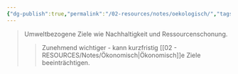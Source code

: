 ```yaml
---
{"dg-publish":true,"permalink":"/02-resources/notes/oekologisch/","tags":["unternehmensziele/kategorien","BWL"],"noteIcon":"","updated":"2025-09-05T10:12:32.000+02:00"}
---
```


>Umweltbezogene Ziele wie Nachhaltigkeit und Ressourcenschonung.
>>Zunehmend wichtiger - kann kurzfristig [[02 - RESOURCES/Notes/Ökonomisch\|Ökonomisch]]e Ziele beeinträchtigen.